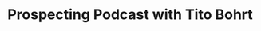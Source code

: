﻿---
layout: podcast
title: Prospecting Podcast with Tito Bohrt
description: Ryan O'Hara and Tito Bohrt talk about prospecting, how to structure SDR teams, and the future of researching prospects.
coverImage: ./img/podcast/podcast-image-5.jpg
refLink: leadiq.com

audioLinks: https://w.soundcloud.com/player/?url=https%3A%2F%2Fapi.soundcloud.com%2Ftracks%2F461068527&amp;auto_play=false&amp;show_artwork=true&amp;visual=true&amp;origin=twitter
webImage: ./img/podcast/video-img/image-6.png
---